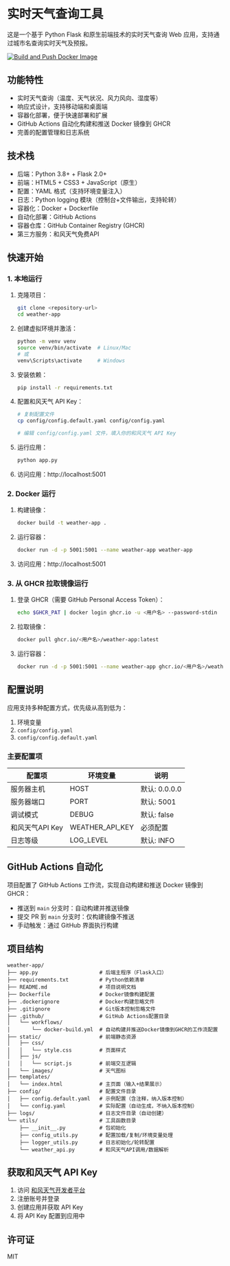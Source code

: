 # 实时天气查询工具

这是一个基于 Python Flask 和原生前端技术的实时天气查询 Web 应用，支持通过城市名查询实时天气及预报。

[![Build and Push Docker Image](https://github.com/USERNAME/weather-app/actions/workflows/docker-build.yml/badge.svg)](https://github.com/USERNAME/weather-app/actions/workflows/docker-build.yml)

## 功能特性

- 实时天气查询（温度、天气状况、风力风向、湿度等）
- 响应式设计，支持移动端和桌面端
- 容器化部署，便于快速部署和扩展
- GitHub Actions 自动化构建和推送 Docker 镜像到 GHCR
- 完善的配置管理和日志系统

## 技术栈

- 后端：Python 3.8+ + Flask 2.0+
- 前端：HTML5 + CSS3 + JavaScript（原生）
- 配置：YAML 格式（支持环境变量注入）
- 日志：Python logging 模块（控制台+文件输出，支持轮转）
- 容器化：Docker + Dockerfile
- 自动化部署：GitHub Actions
- 容器仓库：GitHub Container Registry (GHCR)
- 第三方服务：和风天气免费API

## 快速开始

### 1. 本地运行

1. 克隆项目：
   ```bash
   git clone <repository-url>
   cd weather-app
   ```

2. 创建虚拟环境并激活：
   ```bash
   python -m venv venv
   source venv/bin/activate  # Linux/Mac
   # 或
   venv\Scripts\activate     # Windows
   ```

3. 安装依赖：
   ```bash
   pip install -r requirements.txt
   ```

4. 配置和风天气 API Key：
   ```bash
   # 复制配置文件
   cp config/config.default.yaml config/config.yaml
   
   # 编辑 config/config.yaml 文件，填入你的和风天气 API Key
   ```

5. 运行应用：
   ```bash
   python app.py
   ```

6. 访问应用：http://localhost:5001

### 2. Docker 运行

1. 构建镜像：
   ```bash
   docker build -t weather-app .
   ```

2. 运行容器：
   ```bash
   docker run -d -p 5001:5001 --name weather-app weather-app
   ```

3. 访问应用：http://localhost:5001

### 3. 从 GHCR 拉取镜像运行

1. 登录 GHCR（需要 GitHub Personal Access Token）：
   ```bash
   echo $GHCR_PAT | docker login ghcr.io -u <用户名> --password-stdin
   ```

2. 拉取镜像：
   ```bash
   docker pull ghcr.io/<用户名>/weather-app:latest
   ```

3. 运行容器：
   ```bash
   docker run -d -p 5001:5001 --name weather-app ghcr.io/<用户名>/weather-app:latest
   ```

## 配置说明

应用支持多种配置方式，优先级从高到低为：

1. 环境变量
2. `config/config.yaml`
3. `config/config.default.yaml`

### 主要配置项

| 配置项 | 环境变量 | 说明 |
|--------|---------|------|
| 服务器主机 | HOST | 默认: 0.0.0.0 |
| 服务器端口 | PORT | 默认: 5001 |
| 调试模式 | DEBUG | 默认: false |
| 和风天气API Key | WEATHER_API_KEY | 必须配置 |
| 日志等级 | LOG_LEVEL | 默认: INFO |

## GitHub Actions 自动化

项目配置了 GitHub Actions 工作流，实现自动构建和推送 Docker 镜像到 GHCR：

- 推送到 `main` 分支时：自动构建并推送镜像
- 提交 PR 到 `main` 分支时：仅构建镜像不推送
- 手动触发：通过 GitHub 界面执行构建

## 项目结构

```
weather-app/
├── app.py                    # 后端主程序（Flask入口）
├── requirements.txt          # Python依赖清单
├── README.md                 # 项目说明文档
├── Dockerfile                # Docker镜像构建配置
├── .dockerignore             # Docker构建忽略文件
├── .gitignore                # Git版本控制忽略文件
├── .github/                  # GitHub Actions配置目录
│   └── workflows/
│       └── docker-build.yml  # 自动构建并推送Docker镜像到GHCR的工作流配置
├── static/                   # 前端静态资源
│   ├── css/
│   │   └── style.css         # 页面样式
│   ├── js/
│   │   └── script.js         # 前端交互逻辑
│   └── images/               # 天气图标
├── templates/
│   └── index.html            # 主页面（输入+结果展示）
├── config/                   # 配置文件目录
│   ├── config.default.yaml   # 示例配置（含注释，纳入版本控制）
│   └── config.yaml           # 实际配置（自动生成，不纳入版本控制）
├── logs/                     # 日志文件目录（自动创建）
└── utils/                    # 工具函数目录
    ├── __init__.py           # 包初始化
    ├── config_utils.py       # 配置加载/复制/环境变量处理
    ├── logger_utils.py       # 日志初始化/轮转配置
    └── weather_api.py        # 和风天气API调用/数据解析
```

## 获取和风天气 API Key

1. 访问 [和风天气开发者平台](https://dev.qweather.com/)
2. 注册账号并登录
3. 创建应用并获取 API Key
4. 将 API Key 配置到应用中

## 许可证

MIT
